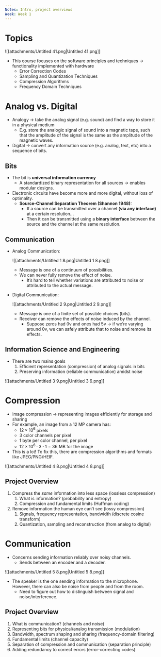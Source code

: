 ```yaml
---
Notes: Intro, project overviews
Week: Week 1
---
```

# Topics

![[attachments/Untitled 41.png|Untitled 41.png]]

- This course focuses on the software principles and techniques → functionality implemented with hardware
    - Error Correction Codes
    - Sampling and Quantization Techniques
    - Compression Algorithms
    - Frequency Domain Techniques

# Analog vs. Digital

- Analogy → take the analog signal (e.g. sound) and find a way to store it in a physical medium
    - E.g. store the analogic signal of sound into a magnetic tape, such that the amplitude of the signal is the same as the amplitude of the magnetic waves.
- Digital → convert any information source (e.g. analog, text, etc) into a sequence of bits.

## Bits

- The bit is **universal information currency**
    - A standardized binary representation for all sources → enables modular designs.
- Electronic circuits have become more and more digital, without loss of optimality.
    - **Source-Channel Separation Theorem (Shannon 1948):**
        - If a source can be transmitted over a channel **(via any interface)** at a certain resolution…
        - Then it can be transmitted using a **binary interface** between the source and the channel at the same resolution.

## Communication

- Analog Communication:
    
    ![[attachments/Untitled 1 8.png|Untitled 1 8.png]]
    
    - Message is one of a continuum of possibilities.
    - We can never fully remove the effect of noise.
        - It’s hard to tell whether variations are attributed to noise or attributed to the actual message.
- Digital Communication:
    
    ![[attachments/Untitled 2 9.png|Untitled 2 9.png]]
    
    - Message is one of a finite set of possible choices (bits).
    - Receiver can remove the effects of noise induced by the channel.
        - Suppose zeros had 0v and ones had 5v → if we’re varying around 0v, we can safely attribute that to noise and remove its effects.

## Information Science and Engineering

- There are two mains goals
    1. Efficient representation (compression) of analog signals in bits
    2. Preserving information (reliable communication) amidst noise

![[attachments/Untitled 3 9.png|Untitled 3 9.png]]

# Compression

- Image compression → representing images efficiently for storage and sharing
- For example, an image from a 12 MP camera has:
    - $12 \times 10^6$﻿ pixels
    - $3$﻿ color channels per pixel
    - $1$﻿ byte per color channel, per pixel
    - $12 \times 10^6 \cdot 3 \cdot 1 = 36$﻿ MB for the image
- This is a lot! To fix this, there are compression algorithms and formats like JPEG/PNG/HEIF.

![[attachments/Untitled 4 8.png|Untitled 4 8.png]]

## Project Overview

1. Compress the _same_ information into less space (lossless compression)
    1. What is information? (probability and entropy)
    2. Compression and fundamental limits (Huffman coding)
2. Remove information the human eye can’t see (lossy compression)
    1. Signals, frequency representation, bandwidth (discrete cosine transform)
    2. Quantization, sampling and reconstruction (from analog to digital)

# Communication

- Concerns sending information reliably over noisy channels.
    - Sends between an encoder and a decoder.

![[attachments/Untitled 5 8.png|Untitled 5 8.png]]

- The speaker is the one sending information to the microphone. However, there can also be noise from people and from the room.
    - Need to figure out how to distinguish between signal and noise/interference.

## Project Overview

1. What is communication? (channels and noise)
2. Representing bits for physical/analog transmission (modulation)
3. Bandwidth, spectrum shaping and sharing (frequency-domain filtering)
4. Fundamental limits (channel capacity)
5. Separation of compression and communication (separation principle)
6. Adding redundancy to correct errors (error-correcting codes)